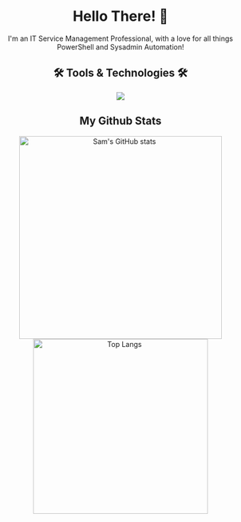 <div align="center">

<h1>Hello There! 👋</h1>

I'm an IT Service Management Professional, with a love for all things PowerShell and Sysadmin Automation!

<h2>🛠️ Tools & Technologies 🛠️</h2>
<img src="https://go-skill-icons.vercel.app/api/icons?i=git,github,md,powershell,vscode,windows" />

## My Github Stats
<img alt="Sam's GitHub stats" width="406" src="https://github-readme-stats.vercel.app/api?username=SamParris&custom_title=Github+Stats&bg_color=00000000&hide_border=true&show_icons=true&text_color=667799&title_color=388286&icon_color=388286">
<img alt="Top Langs" width="350" src="https://github-readme-stats.vercel.app/api/top-langs/?username=SamParris&layout=compact&hide_border=true&bg_color=00000000&text_color=667799&custom_title=Top+Languages&title_color=388286">

</div>
